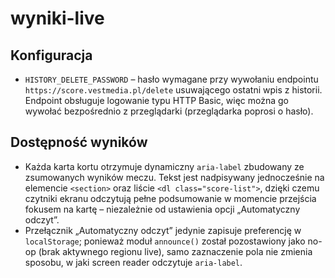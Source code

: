 # wyniki-live

## Konfiguracja

- `HISTORY_DELETE_PASSWORD` – hasło wymagane przy wywołaniu endpointu `https://score.vestmedia.pl/delete` usuwającego ostatni wpis z historii. Endpoint obsługuje logowanie typu HTTP Basic, więc można go wywołać bezpośrednio z przeglądarki (przeglądarka poprosi o hasło).

## Dostępność wyników

- Każda karta kortu otrzymuje dynamiczny `aria-label` zbudowany ze zsumowanych wyników meczu. Tekst jest nadpisywany jednocześnie na elemencie `<section>` oraz liście `<dl class="score-list">`, dzięki czemu czytniki ekranu odczytują pełne podsumowanie w momencie przejścia fokusem na kartę – niezależnie od ustawienia opcji „Automatyczny odczyt”.
- Przełącznik „Automatyczny odczyt” jedynie zapisuje preferencję w `localStorage`; ponieważ moduł `announce()` został pozostawiony jako no-op (brak aktywnego regionu live), samo zaznaczenie pola nie zmienia sposobu, w jaki screen reader odczytuje `aria-label`.
